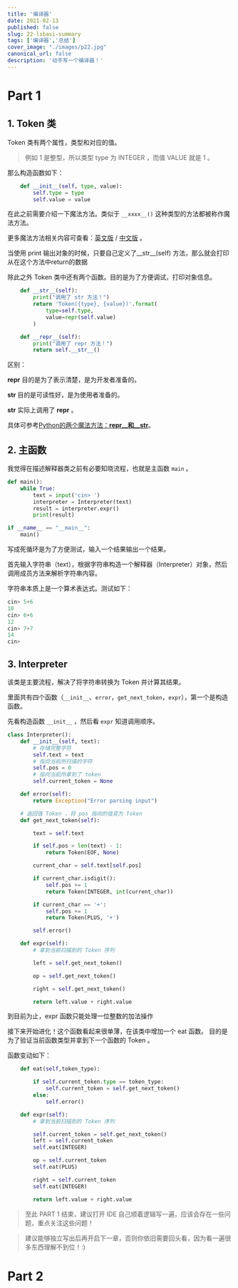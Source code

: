 ```yaml
---
title: '编译器'
date: 2021-02-13
published: false
slug: 22-lsbasi-summary
tags: ['编译器','总结']
cover_image: "./images/p22.jpg"
canonical_url: false
description: '动手写一个编译器！'
---
```


# Part 1

## 1. Token 类

Token 类有两个属性，类型和对应的值。

> 例如 1 是整型，所以类型 type 为 INTEGER ，而值 VALUE 就是 1 。

那么构造函数如下：

```python
    def __init__(self, type, value):
        self.type = type
        self.value = value
```

在此之前需要介绍一下魔法方法。类似于 `__xxxx__()` 这种类型的方法都被称作魔法方法。

更多魔法方法相关内容可查看：[英文版](https://rszalski.github.io/magicmethods/) / [中文版](https://pycoders-weekly-chinese.readthedocs.io/en/latest/issue6/a-guide-to-pythons-magic-methods.html) 。

当使用 print 输出对象的时候，只要自己定义了__str__(self) 方法，那么就会打印从在这个方法中return的数据

除此之外 Token 类中还有两个函数。目的是为了方便调试，打印对象信息。

```python
    def __str__(self):
        print("调用了 str 方法！")
        return 'Token({type}, {value})'.format(
            type=self.type,
            value=repr(self.value)
        )

    def __repr__(self):
        print("调用了 repr 方法！")
        return self.__str__()
```

区别：

__repr__ 目的是为了表示清楚，是为开发者准备的。

__str__ 目的是可读性好，是为使用者准备的。

__str__ 实际上调用了 __repr__ 。

具体可参考[Python的两个魔法方法：__repr__和__str__](https://blog.csdn.net/sinat_41104353/article/details/79254149)。


## 2. 主函数

我觉得在描述解释器类之前有必要知晓流程，也就是主函数 `main` 。

```python
def main():
    while True:
        text = input('cin> ')
        interpreter = Interpreter(text)
        result = interpreter.expr()
        print(result)

if __name__ == "__main__":
    main()
```

写成死循环是为了方便测试，输入一个结果输出一个结果。

首先输入字符串（text），根据字符串构造一个解释器（Interpreter）对象，然后调用成员方法来解析字符串内容。

字符串本质上是一个算术表达式。测试如下：

```python
cin> 5+6
10
cin> 6+6
12
cin> 7+7
14
cin> 
```

## 3. Interpreter

该类是主要流程，解决了将字符串转换为 Token 并计算其结果。

里面共有四个函数（`__init__`、`error`，`get_next_token`，`expr`），第一个是构造函数。

先看构造函数 `__init__` ，然后看 `expr` 知道调用顺序。

```python
class Interpreter():
    def __init__(self, text):
        # 存储完整字符
        self.text = text
        # 指向当前所扫描的字符
        self.pos = 0
        # 指向当前所拿到了 token
        self.current_token = None

    def error(self):
        return Exception("Error parsing input")

    # 返回值 Token ，将 pos 指向的值变为 Token
    def get_next_token(self):

        text = self.text

        if self.pos > len(text) - 1:
            return Token(EOF, None)

        current_char = self.text[self.pos]

        if current_char.isdigit():
            self.pos += 1
            return Token(INTEGER, int(current_char))

        if current_char == '+':
            self.pos += 1
            return Token(PLUS, '+')

        self.error()

    def expr(self):
        # 拿到当前扫描到的 Token 序列

        left = self.get_next_token()

        op = self.get_next_token()

        right = self.get_next_token()

        return left.value + right.value
```

到目前为止，expr 函数只能处理一位整数的加法操作

接下来开始进化！这个函数看起来很单薄，在该类中增加一个 eat 函数。
目的是为了验证当前函数类型并拿到下一个函数的 Token 。

函数变动如下：

```python
    def eat(self,token_type):

        if self.current_token.type == token_type:
            self.current_token = self.get_next_token()
        else:
            self.error()

    def expr(self):
        # 拿到当前扫描到的 Token 序列

        self.current_token = self.get_next_token()
        left = self.current_token
        self.eat(INTEGER)

        op = self.current_token
        self.eat(PLUS)

        right = self.current_token
        self.eat(INTEGER)

        return left.value + right.value

```

> 至此 PART 1 结束，建议打开 IDE 自己顺着逻辑写一遍，应该会存在一些问题，重点关注这些问题！

> 建议能够独立写出后再开启下一章，否则你依旧需要回头看，因为看一遍很多东西理解不到位！:)


# Part 2


